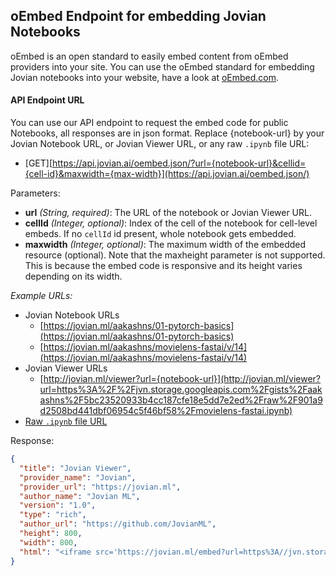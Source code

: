 ## oEmbed Endpoint for embedding Jovian Notebooks

oEmbed is an open standard to easily embed content from oEmbed providers into your site. You can use the oEmbed standard for embedding Jovian notebooks into your website, have a look at [oEmbed.com](https://oembed.com).

#### API Endpoint URL

You can use our API endpoint to request the embed code for public Notebooks, all responses are in json format. Replace {notebook-url} by your Jovian Notebook URL, or Jovian Viewer URL, or any raw `.ipynb` file URL:

- [GET][https://api.jovian.ai/oembed.json/?url={notebook-url}&cellid={cell-id}&maxwidth={max-width}](https://api.jovian.ai/oembed.json/)

Parameters:

- **url** _(String, required)_: The URL of the notebook or Jovian Viewer URL.
- **cellId** _(Integer, optional)_: Index of the cell of the notebook for cell-level embeds. If no `cellId` id present, whole notebook gets embedded.
- **maxwidth** _(Integer, optional)_: The maximum width of the embedded resource (optional). Note that the maxheight parameter is not supported. This is because the embed code is responsive and its height varies depending on its width.

_Example URLs:_

- Jovian Notebook URLs
  - [https://jovian.ml/aakashns/01-pytorch-basics](https://jovian.ml/aakashns/01-pytorch-basics)
  - [https://jovian.ml/aakashns/movielens-fastai/v/14](https://jovian.ml/aakashns/movielens-fastai/v/14)
- Jovian Viewer URLs
  - [http://jovian.ml/viewer?url={notebook-url}](http://jovian.ml/viewer?url=https%3A%2F%2Fjvn.storage.googleapis.com%2Fgists%2Faakashns%2F5bc23520933b4cc187cfe18e5dd7e2ed%2Fraw%2F901a9d2508bd441dbf06954c5f46bf58%2Fmovielens-fastai.ipynb)
- [Raw `.ipynb` file URL](https://jvn.storage.googleapis.com/gists/aakashns/5bc23520933b4cc187cfe18e5dd7e2ed/raw/901a9d2508bd441dbf06954c5f46bf58/movielens-fastai.ipynb)

Response:

```json
{
  "title": "Jovian Viewer",
  "provider_name": "Jovian",
  "provider_url": "https://jovian.ml",
  "author_name": "Jovian ML",
  "version": "1.0",
  "type": "rich",
  "author_url": "https://github.com/JovianML",
  "height": 800,
  "width": 800,
  "html": "<iframe src='https://jovian.ml/embed?url=https%3A//jvn.storage.googleapis.com/gists/aakashns/5bc23520933b4cc187cfe18e5dd7e2ed/raw/901a9d2508bd441dbf06954c5f46bf58/movielens-fastai.ipynb' title='Jovian Viewer' height=800 width=800 frameborder=0 allowfullscreen></iframe>"
}
```
